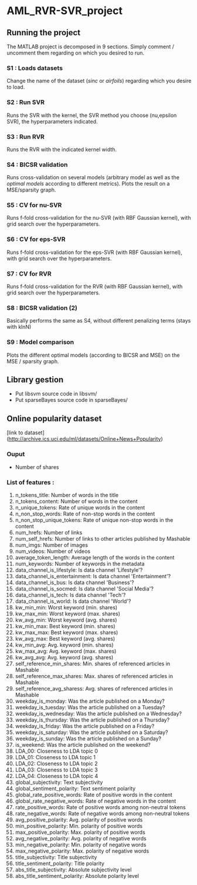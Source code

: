 # AML_RVR-SVR_project

## Running the project 
The MATLAB project is decomposed in 9 sections. Simply comment / uncomment them regarding on which you desired to run. 
### S1 : Loads datasets 
Change the name of the dataset (*sinc* or *airfoils*) regarding which you desire to load.  
### S2 : Run SVR
Runs the SVR with the kernel, the SVR method you choose (nu,epsilon SVR), the hyperparameters indicated.
### S3 : Run RVR
Runs the RVR with the indicated kernel width. 
### S4 : BICSR validation 
Runs cross-validation on several models (arbitrary model as well as the *optimal models* according to different metrics). Plots the result on a MSE/sparsity graph. 
### S5 : CV for nu-SVR
Runs f-fold cross-validation for the nu-SVR (with RBF Gaussian kernel), with grid search over the hyperparameters. 
### S6 : CV for eps-SVR
Runs f-fold cross-validation for the eps-SVR (with RBF Gaussian kernel), with grid search over the hyperparameters.
### S7 : CV for RVR
Runs f-fold cross-validation for the RVR (with RBF Gaussian kernel), with grid search over the hyperparameters.
### S8 : BICSR validation (2)
Basically performs the same as S4, without different penalizing terms (stays with klnN)
### S9 : Model comparison 
Plots the different optimal models (according to BICSR and MSE) on the MSE / sparsity graph. 

## Library gestion
* Put libsvm source code in libsvm/
* Put sparseBayes source code in sparseBayes/ 

## Online popularity dataset
 [link to dataset] (http://archive.ics.uci.edu/ml/datasets/Online+News+Popularity)
 
### Ouput

* Number of shares

### List of features :

1. n_tokens_title: Number of words in the title 
1. n_tokens_content: Number of words in the content 
1. n_unique_tokens: Rate of unique words in the content 
1. n_non_stop_words: Rate of non-stop words in the content 
1. n_non_stop_unique_tokens: Rate of unique non-stop words in the content 
1. num_hrefs: Number of links 
1. num_self_hrefs: Number of links to other articles published by Mashable 
1. num_imgs: Number of images 
1. num_videos: Number of videos 
1. average_token_length: Average length of the words in the content 
1. num_keywords: Number of keywords in the metadata 
1. data_channel_is_lifestyle: Is data channel 'Lifestyle'? 
1. data_channel_is_entertainment: Is data channel 'Entertainment'? 
1. data_channel_is_bus: Is data channel 'Business'? 
1. data_channel_is_socmed: Is data channel 'Social Media'? 
1. data_channel_is_tech: Is data channel 'Tech'? 
1. data_channel_is_world: Is data channel 'World'? 
1. kw_min_min: Worst keyword (min. shares) 
1. kw_max_min: Worst keyword (max. shares) 
1. kw_avg_min: Worst keyword (avg. shares) 
1. kw_min_max: Best keyword (min. shares) 
1. kw_max_max: Best keyword (max. shares) 
1. kw_avg_max: Best keyword (avg. shares) 
1. kw_min_avg: Avg. keyword (min. shares) 
1. kw_max_avg: Avg. keyword (max. shares) 
1. kw_avg_avg: Avg. keyword (avg. shares) 
1. self_reference_min_shares: Min. shares of referenced articles in Mashable 
1. self_reference_max_shares: Max. shares of referenced articles in Mashable 
1. self_reference_avg_sharess: Avg. shares of referenced articles in Mashable 
1. weekday_is_monday: Was the article published on a Monday? 
1. weekday_is_tuesday: Was the article published on a Tuesday? 
1. weekday_is_wednesday: Was the article published on a Wednesday? 
1. weekday_is_thursday: Was the article published on a Thursday? 
1. weekday_is_friday: Was the article published on a Friday? 
1. weekday_is_saturday: Was the article published on a Saturday? 
1. weekday_is_sunday: Was the article published on a Sunday? 
1. is_weekend: Was the article published on the weekend? 
1. LDA_00: Closeness to LDA topic 0 
1. LDA_01: Closeness to LDA topic 1 
1. LDA_02: Closeness to LDA topic 2 
1. LDA_03: Closeness to LDA topic 3 
1. LDA_04: Closeness to LDA topic 4 
1. global_subjectivity: Text subjectivity 
1. global_sentiment_polarity: Text sentiment polarity 
1. global_rate_positive_words: Rate of positive words in the content 
1. global_rate_negative_words: Rate of negative words in the content 
1. rate_positive_words: Rate of positive words among non-neutral tokens 
1. rate_negative_words: Rate of negative words among non-neutral tokens 
1. avg_positive_polarity: Avg. polarity of positive words 
1. min_positive_polarity: Min. polarity of positive words 
1. max_positive_polarity: Max. polarity of positive words 
1. avg_negative_polarity: Avg. polarity of negative words 
1. min_negative_polarity: Min. polarity of negative words 
1. max_negative_polarity: Max. polarity of negative words 
1. title_subjectivity: Title subjectivity 
1. title_sentiment_polarity: Title polarity 
1. abs_title_subjectivity: Absolute subjectivity level 
1. abs_title_sentiment_polarity: Absolute polarity level 
